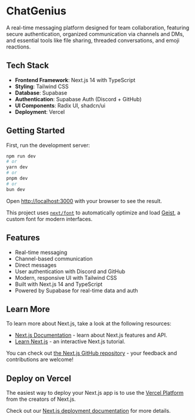 # ChatGenius

A real-time messaging platform designed for team collaboration, featuring secure authentication, organized communication via channels and DMs, and essential tools like file sharing, threaded conversations, and emoji reactions.

## Tech Stack

- **Frontend Framework**: Next.js 14 with TypeScript
- **Styling**: Tailwind CSS
- **Database**: Supabase
- **Authentication**: Supabase Auth (Discord + GitHub)
- **UI Components**: Radix UI, shadcn/ui
- **Deployment**: Vercel

## Getting Started

First, run the development server:

```bash
npm run dev
# or
yarn dev
# or
pnpm dev
# or
bun dev
```

Open [http://localhost:3000](http://localhost:3000) with your browser to see the result.

This project uses [`next/font`](https://nextjs.org/docs/app/building-your-application/optimizing/fonts) to automatically optimize and load [Geist](https://vercel.com/font), a custom font for modern interfaces.

## Features

- Real-time messaging
- Channel-based communication
- Direct messages
- User authentication with Discord and GitHub
- Modern, responsive UI with Tailwind CSS
- Built with Next.js 14 and TypeScript
- Powered by Supabase for real-time data and auth

## Learn More

To learn more about Next.js, take a look at the following resources:

- [Next.js Documentation](https://nextjs.org/docs) - learn about Next.js features and API.
- [Learn Next.js](https://nextjs.org/learn) - an interactive Next.js tutorial.

You can check out [the Next.js GitHub repository](https://github.com/vercel/next.js) - your feedback and contributions are welcome!

## Deploy on Vercel

The easiest way to deploy your Next.js app is to use the [Vercel Platform](https://vercel.com/new?utm_medium=default-template&filter=next.js&utm_source=create-next-app&utm_campaign=create-next-app-readme) from the creators of Next.js.

Check out our [Next.js deployment documentation](https://nextjs.org/docs/app/building-your-application/deploying) for more details.
